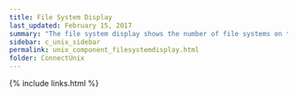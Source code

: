 ```yaml
---
title: File System Display
last_updated: February 15, 2017
summary: "The file system display shows the number of file systems on the Unix/Linux server."
sidebar: c_unix_sidebar
permalink: unix_component_filesystemdisplay.html
folder: ConnectUnix
---
```



{% include links.html %}
